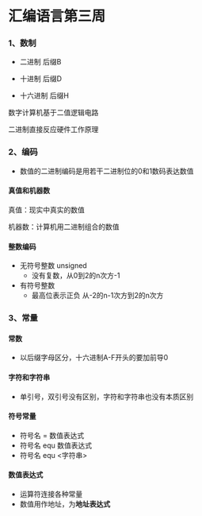 # 汇编语言第三周

### 1、数制

- 二进制    后缀B

- 十进制     后缀D
- 十六进制    后缀H

数字计算机基于二值逻辑电路

二进制直接反应硬件工作原理

### 2、编码

-  数值的二进制编码是用若干二进制位的0和1数码表达数值

#### 真值和机器数

真值：现实中真实的数值

机器数：计算机用二进制组合的数值

#### 整数编码

- 无符号整数	unsigned
  - 没有复数，从0到2的n次方-1
- 有符号整数     
  - 最高位表示正负	从-2的n-1次方到2的n次方

### 3、常量

#### 常数

- 以后缀字母区分，十六进制A-F开头的要加前导0

#### 字符和字符串

- 单引号，双引号没有区别，字符和字符串也没有本质区别

#### 符号常量

-  符号名 = 数值表达式
- 符号名 equ 数值表达式
- 符号名 equ <字符串>

#### 数值表达式

- 运算符连接各种常量
- 数值用作地址，为**地址表达式**

### 